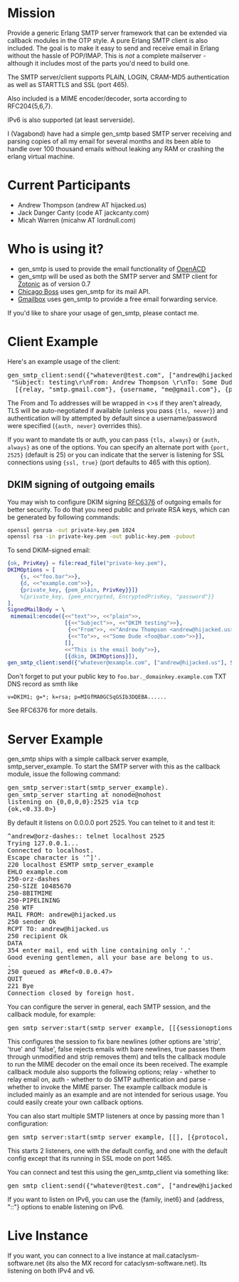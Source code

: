 Mission
=======

Provide a generic Erlang SMTP server framework that can be extended via
callback modules in the OTP style. A pure Erlang SMTP client is also included.
The goal is to make it easy to send and receive email in Erlang without the
hassle of POP/IMAP. This is *not* a complete mailserver - although it includes
most of the parts you'd need to build one.

The SMTP server/client supports PLAIN, LOGIN, CRAM-MD5 authentication as well
as STARTTLS and SSL (port 465).

Also included is a MIME encoder/decoder, sorta according to RFC204{5,6,7}.

IPv6 is also supported (at least serverside).

I (Vagabond) have had a simple gen_smtp based SMTP server receiving and parsing
copies of all my email for several months and its been able to handle over 100
thousand emails without leaking any RAM or crashing the erlang virtual machine.

Current Participants
====================

+ Andrew Thompson (andrew AT hijacked.us)
+ Jack Danger Canty (code AT jackcanty.com)
+ Micah Warren (micahw AT lordnull.com)

Who is using it?
================

+ gen_smtp is used to provide the email functionality of [OpenACD](https://github.com/OpenACD/OpenACD)
+ gen_smtp will be used as both the SMTP server and SMTP client for [Zotonic](http://zotonic.com) as of version 0.7
+ [Chicago Boss](http://www.chicagoboss.org/) uses gen_smtp for its mail API.
+ [Gmailbox](https://www.gmailbox.org) uses gen_smtp to provide a free email forwarding service.

If you'd like to share your usage of gen_smtp, please contact me.

Client Example
==============

Here's an example usage of the client:

<pre>
gen_smtp_client:send({"whatever@test.com", ["andrew@hijacked.us"],
 "Subject: testing\r\nFrom: Andrew Thompson <andrew@hijacked.us>\r\nTo: Some Dude <foo@bar.com>\r\n\r\nThis is the email body"},
  [{relay, "smtp.gmail.com"}, {username, "me@gmail.com"}, {password, "mypassword"}]).
</pre>

The From and To addresses will be wrapped in &lt;&gt;s if they aren't already,
TLS will be auto-negotiated if available (unless you pass `{tls, never}`) and
authentication will by attempted by default since a username/password were
specified (`{auth, never}` overrides this).

If you want to mandate tls or auth, you can pass `{tls, always}` or `{auth,
always}` as one of the options. You can specify an alternate port with `{port,
2525}` (default is 25) or you can indicate that the server is listening for SSL
connections using `{ssl, true}` (port defaults to 465 with this option).

DKIM signing of outgoing emails
-------------------------------

You may wish to configure DKIM signing [RFC6376](http://tools.ietf.org/html/rfc6376) of outgoing emails
for better security. To do that you need public and private RSA keys, which can be generated by
following commands:
```bash
openssl genrsa -out private-key.pem 1024
openssl rsa -in private-key.pem -out public-key.pem -pubout
```
To send DKIM-signed email:
```erlang
{ok, PrivKey} = file:read_file("private-key.pem"),
DKIMOptions = [
    {s, <<"foo.bar">>},
    {d, <<"example.com">>},
	{private_key, {pem_plain, PrivKey}}]}
    %{private_key, {pem_encrypted, EncryptedPrivKey, "password"}}
],
SignedMailBody = \
 mimemail:encode({<<"text">>, <<"plain">>,
                  [{<<"Subject">>, <<"DKIM testing">>},
                   {<<"From">>, <<"Andrew Thompson <andrew@hijacked.us>">>},
                   {<<"To">>, <<"Some Dude <foo@bar.com>">>}],
                  [],
                  <<"This is the email body">>},
                  [{dkim, DKIMOptions}]),
gen_smtp_client:send({"whatever@example.com", ["andrew@hijacked.us"], SignedMailBody}, []).
```
Don't forget to put your public key to `foo.bar._domainkey.example.com` TXT DNS record as smth like
```
v=DKIM1; g=*; k=rsa; p=MIGfMA0GCSqGSIb3DQEBA......
```
See RFC6376 for more details.

Server Example
==============

gen_smtp ships with a simple callback server example, smtp_server_example. To start the SMTP server with this as the callback module, issue the following command:

<pre>
gen_smtp_server:start(smtp_server_example).
gen_smtp_server starting at nonode@nohost
listening on {0,0,0,0}:2525 via tcp
{ok,<0.33.0>}
</pre>

By default it listens on 0.0.0.0 port 2525. You can telnet to it and test it:

<pre>
^andrew@orz-dashes:: telnet localhost 2525                                                      [~]
Trying 127.0.0.1...
Connected to localhost.
Escape character is '^]'.
220 localhost ESMTP smtp_server_example
EHLO example.com
250-orz-dashes
250-SIZE 10485670
250-8BITMIME
250-PIPELINING
250 WTF
MAIL FROM: andrew@hijacked.us
250 sender Ok
RCPT TO: andrew@hijacked.us
250 recipient Ok
DATA
354 enter mail, end with line containing only '.'
Good evening gentlemen, all your base are belong to us.
.
250 queued as #Ref<0.0.0.47>
QUIT
221 Bye
Connection closed by foreign host.
</pre>

You can configure the server in general, each SMTP session, and the callback module, for example:

<pre>
gen_smtp_server:start(smtp_server_example, [[{sessionoptions, [{allow_bare_newlines, fix}, {callbackoptions, [{parse, true}]}]}]]).
</pre>

This configures the session to fix bare newlines (other options are 'strip', 'true' and 'false', false rejects emails with bare newlines, true passes them through unmodified and strip removes them) and tells the callback module to run the MIME decoder on the email once its been received. The example callback module also supports the following options; relay - whether to relay email on, auth - whether to do SMTP authentication and parse - whether to invoke the MIME parser. The example callback module is included mainly as an example and are not intended for serious usage. You could easily create your own callback options.

You can also start multiple SMTP listeners at once by passing more than 1 configuration:

<pre>
gen_smtp_server:start(smtp_server_example, [[], [{protocol, ssl}, {port, 1465}]]).
</pre>

This starts 2 listeners, one with the default config, and one with the default config except that its running in SSL mode on port 1465.

You can connect and test this using the gen_smtp_client via something like:

<pre>
gen_smtp_client:send({"whatever@test.com", ["andrew@hijacked.us"], "Subject: testing\r\nFrom: Andrew Thompson \r\nTo: Some Dude \r\n\r\nThis is the email body"}, [{relay, "localhost"}, {port, 1465}, {ssl, true}]).
</pre>

If you want to listen on IPv6, you can use the {family, inet6} and {address, "::"} options to enable listening on IPv6.

Live Instance
=============

If you want, you can connect to a live instance at mail.cataclysm-software.net (its also the MX record for cataclysm-software.net). Its listening on both IPv4 and v6.
